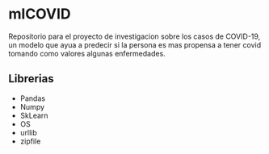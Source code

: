 # mlCOVID

Repositorio para el proyecto de investigacion sobre los casos de COVID-19, un modelo que ayua a predecir si la persona es mas propensa a tener covid tomando como valores algunas enfermedades.

## Librerias
- Pandas
- Numpy
- SkLearn
- OS
- urllib
- zipfile
